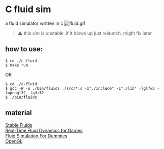 # C fluid sim

a fluid simulator written in c
![fluid.gif](/resources/fluid.gif)

> :warning: this sim is unstable, if it blows up just relaunch, might fix later

## how to use:

```console
$ cd ./c-fluid
$ make run
```

OR

```console
$ cd ./c-fluid
$ gcc -W -o ./bin/fluids ./src/*.c -I"./include" -L"./lib" -lglfw3 -lopengl32 -lgdi32
$ ./bin/fluids
```

## material

[Stable Fluids](https://www.researchgate.net/publication/2486965_Stable_Fluids)\
[Real-Time Fluid Dynamics for Games](https://www.researchgate.net/publication/2560062_Real-Time_Fluid_Dynamics_for_Games)\
[Fluid Simulation For Dummies](https://mikeash.com/pyblog/fluid-simulation-for-dummies.html)\
[OpenGL](https://learnopengl.com/)
